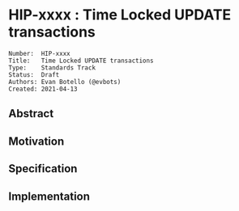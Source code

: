 # HIP-xxxx : Time Locked UPDATE transactions

```
Number:  HIP-xxxx
Title:   Time Locked UPDATE transactions
Type:    Standards Track
Status:  Draft
Authors: Evan Botello (@evbots)
Created: 2021-04-13
```

## Abstract


## Motivation


## Specification


## Implementation

